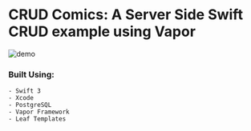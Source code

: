 # CRUD Comics: A Server Side Swift CRUD example using Vapor
![demo](/Public/images/crud_comics.gif?raw=true "Demo")

### Built Using:

    - Swift 3
    - Xcode
    - PostgreSQL
    - Vapor Framework
    - Leaf Templates
    